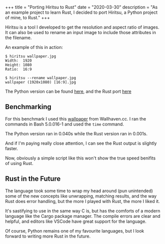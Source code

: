 +++
title = "Porting Hiritsu to Rust"
date = "2020-03-30"
description = "As an example project to learn Rust, I decided to port Hiritsu, a Python project of mine, to Rust."
+++

Hiritsu is a tool I developed to get the resolution and aspect ratio of images. It can also be used to rename an input image to include those attributes in the filename.

An example of this in action:

```
$ hiritsu wallpaper.jpg
Width:  1920
Height: 1080
Ratio:  16:9

$ hiritsu --rename wallpaper.jpg
wallpaper (1920x1080) [16:9].jpg
```

The Python version can be found [here](https://github.com/tryton-vanmeer/Hiritsu/blob/python/hiritsu), and the Rust port [here](https://github.com/tryton-vanmeer/Hiritsu/blob/master/src/main.rs)

## Benchmarking

For this benchmark I used this [wallpaper](https://wallhaven.cc/w/dgzj9o) from Wallhaven.cc. I ran the commands in Bash 5.0.016-1 and used the `time` command.

The Python version ran in 0.040s while the Rust version ran in 0.001s.

And if I'm paying really close attention, I can see the Rust output is slightly faster.

Now, obviously a simple script like this won't show the true speed benifits of using Rust.

## Rust in the Future

The language took some time to wrap my head around (pun unintended) some of the new concepts like unwrapping, matching results, and the way Rust does error handling, but the more I played with Rust, the more I liked it. 

It's sastifying to use in the same way C is, but has the comforts of a modern language like the Cargo package manager. The compile errors are clear and helpful, and editors like VSCode have great support for the language.

Of course, Python remains one of my favourite languages, but I look forward to writing more Rust in the future.